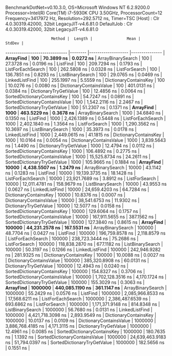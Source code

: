 
BenchmarkDotNet=v0.10.3.0, OS=Microsoft Windows NT 6.2.9200.0
Processor=Intel(R) Core(TM) i7-5930K CPU 3.50GHz, ProcessorCount=12
Frequency=3417972 Hz, Resolution=292.5712 ns, Timer=TSC
  [Host]     : Clr 4.0.30319.42000, 32bit LegacyJIT-v4.6.81.0
  DefaultJob : Clr 4.0.30319.42000, 32bit LegacyJIT-v4.6.81.0


                        Method |  Length |               Mean |         StdDev |
------------------------------ |-------- |------------------- |--------------- |
                     **ArrayFind** |     **100** |         **70.3899 ns** |      **0.0272 ns** |
             ArrayBinarySearch |     100 |         27.3728 ns |      0.0196 ns |
                      ListFind |     100 |        209.7294 ns |      0.1793 ns |
             ListForEachSearch |     100 |        262.5808 ns |      0.0328 ns |
                 ListForSearch |     100 |        136.7851 ns |      0.8293 ns |
              ListBinarySearch |     100 |         29.0765 ns |      0.0469 ns |
                LinkedListFind |     100 |        255.1997 ns |      5.5559 ns |
         DictionaryContainsKey |     100 |         10.0276 ns |      0.0080 ns |
       DictionaryContainsValue |     100 |        401.0131 ns |      0.0384 ns |
         DictionaryTryGetValue |     100 |         12.4856 ns |      0.0064 ns |
   SortedDictionaryContainsKey |     100 |         54.7247 ns |      0.0891 ns |
 SortedDictionaryContainsValue |     100 |      1,542.2116 ns |      2.2467 ns |
   SortedDictionaryTryGetValue |     100 |         51.2307 ns |      0.1371 ns |
                     **ArrayFind** |    **1000** |        **463.5229 ns** |      **0.3678 ns** |
             ArrayBinarySearch |    1000 |         34.6840 ns |      0.1350 ns |
                      ListFind |    1000 |      2,426.1389 ns |      0.5448 ns |
             ListForEachSearch |    1000 |      2,402.1840 ns |      1.3564 ns |
                 ListForSearch |    1000 |      1,290.3562 ns |     10.3697 ns |
              ListBinarySearch |    1000 |         35.3973 ns |      0.0178 ns |
                LinkedListFind |    1000 |      2,449.0615 ns |     41.1815 ns |
         DictionaryContainsKey |    1000 |         10.0164 ns |      0.0054 ns |
       DictionaryContainsValue |    1000 |      3,839.5643 ns |      1.4490 ns |
         DictionaryTryGetValue |    1000 |         12.4794 ns |      0.0112 ns |
   SortedDictionaryContainsKey |    1000 |        106.4892 ns |      0.2775 ns |
 SortedDictionaryContainsValue |    1000 |     15,525.8734 ns |     24.2611 ns |
   SortedDictionaryTryGetValue |    1000 |        105.9665 ns |      0.1884 ns |
                     **ArrayFind** |   **10000** |      **4,438.5507 ns** |      **1.2479 ns** |
             ArrayBinarySearch |   10000 |         43.1142 ns |      0.1283 ns |
                      ListFind |   10000 |     19,139.3735 ns |     18.1428 ns |
             ListForEachSearch |   10000 |     23,921.7689 ns |      3.8912 ns |
                 ListForSearch |   10000 |     12,011.4781 ns |    158.9679 ns |
              ListBinarySearch |   10000 |         43.9553 ns |      0.0627 ns |
                LinkedListFind |   10000 |     24,659.4203 ns |     64.7284 ns |
         DictionaryContainsKey |   10000 |         10.8376 ns |      0.0007 ns |
       DictionaryContainsValue |   10000 |     38,541.6753 ns |     11.9302 ns |
         DictionaryTryGetValue |   10000 |         12.5077 ns |      0.0158 ns |
   SortedDictionaryContainsKey |   10000 |        129.6064 ns |      0.1757 ns |
 SortedDictionaryContainsValue |   10000 |    167,911.5655 ns |    387.1562 ns |
   SortedDictionaryTryGetValue |   10000 |        127.3840 ns |      0.8615 ns |
                     **ArrayFind** |  **100000** |     **44,231.2578 ns** |    **167.5531 ns** |
             ArrayBinarySearch |  100000 |         48.7704 ns |      0.0427 ns |
                      ListFind |  100000 |    196,759.8578 ns |  2,118.8579 ns |
             ListForEachSearch |  100000 |    238,723.3444 ns |     75.2686 ns |
                 ListForSearch |  100000 |    118,838.2870 ns |    677.1182 ns |
              ListBinarySearch |  100000 |         50.3197 ns |      0.1266 ns |
                LinkedListFind |  100000 |    242,946.9282 ns |    281.9325 ns |
         DictionaryContainsKey |  100000 |         10.0088 ns |      0.0027 ns |
       DictionaryContainsValue |  100000 |    385,320.8908 ns |     60.0131 ns |
         DictionaryTryGetValue |  100000 |         12.4943 ns |      0.0240 ns |
   SortedDictionaryContainsKey |  100000 |        154.8327 ns |      0.3706 ns |
 SortedDictionaryContainsValue |  100000 |  1,702,128.3516 ns |  4,170.1724 ns |
   SortedDictionaryTryGetValue |  100000 |        155.3029 ns |      0.3063 ns |
                     **ArrayFind** | **1000000** |    **440,085.1190 ns** |    **361.1147 ns** |
             ArrayBinarySearch | 1000000 |         55.2429 ns |      0.0576 ns |
                      ListFind | 1000000 |  2,085,966.8533 ns | 17,568.6211 ns |
             ListForEachSearch | 1000000 |  2,386,487.6539 ns |    693.6862 ns |
                 ListForSearch | 1000000 |  1,171,371.9148 ns |    814.8348 ns |
              ListBinarySearch | 1000000 |         56.7680 ns |      0.0131 ns |
                LinkedListFind | 1000000 |  4,421,718.3098 ns |  2,893.9549 ns |
         DictionaryContainsKey | 1000000 |         10.0137 ns |      0.0109 ns |
       DictionaryContainsValue | 1000000 |  3,886,768.4185 ns |  4,171.3115 ns |
         DictionaryTryGetValue | 1000000 |         12.4961 ns |      0.0085 ns |
   SortedDictionaryContainsKey | 1000000 |        180.7635 ns |      1.1392 ns |
 SortedDictionaryContainsValue | 1000000 | 24,639,463.9183 ns | 51,794.0397 ns |
   SortedDictionaryTryGetValue | 1000000 |        182.5656 ns |      0.1551 ns |
